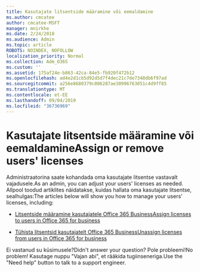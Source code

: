 ```yaml
---
title: Kasutajate litsentside määramine või eemaldamine
ms.author: cmcatee
author: cmcatee-MSFT
manager: mnirkhe
ms.date: 2/24/2018
ms.audience: Admin
ms.topic: article
ROBOTS: NOINDEX, NOFOLLOW
localization_priority: Normal
ms.collection: Adm_O365
ms.custom: ''
ms.assetid: 175af24e-b863-42ca-84e5-fb920f472b12
ms.openlocfilehash: ad4e2d1cb5d92d5d7f4dec21c7de7348db6f97ad
ms.sourcegitcommit: a256e8680379c006287ae30996763051c4d9ff85
ms.translationtype: MT
ms.contentlocale: et-EE
ms.lasthandoff: 09/04/2019
ms.locfileid: "36736969"
---
```

# <a name="assign-or-remove-users-licenses"></a><span data-ttu-id="e3024-102">Kasutajate litsentside määramine või eemaldamine</span><span class="sxs-lookup"><span data-stu-id="e3024-102">Assign or remove users' licenses</span></span>

<span data-ttu-id="e3024-103">Administraatorina saate kohandada oma kasutajate litsentse vastavalt vajadusele.</span><span class="sxs-lookup"><span data-stu-id="e3024-103">As an admin, you can adjust your users' licenses as needed.</span></span> <span data-ttu-id="e3024-104">Allpool toodud artiklites näidatakse, kuidas hallata oma kasutajate litsentse, sealhulgas:</span><span class="sxs-lookup"><span data-stu-id="e3024-104">The articles below will show you how to manage your users' licenses, including:</span></span>
  
- [<span data-ttu-id="e3024-105">Litsentside määramine kasutajatele Office 365 Business</span><span class="sxs-lookup"><span data-stu-id="e3024-105">Assign licenses to users in Office 365 for business</span></span>](https://docs.microsoft.com//office365/admin/subscriptions-and-billing/assign-licenses-to-users)

- [<span data-ttu-id="e3024-106">Tühista litsentsid kasutajatelt Office 365 Business</span><span class="sxs-lookup"><span data-stu-id="e3024-106">Unassign licenses from users in Office 365 for business</span></span>](https://docs.microsoft.com//office365/admin/subscriptions-and-billing/remove-licenses-from-users)

<span data-ttu-id="e3024-107">Ei vastanud su küsimusele?</span><span class="sxs-lookup"><span data-stu-id="e3024-107">Didn't answer your question?</span></span> <span data-ttu-id="e3024-108">Pole probleemi!</span><span class="sxs-lookup"><span data-stu-id="e3024-108">No problem!</span></span> <span data-ttu-id="e3024-109">Kasutage nuppu "Vajan abi", et rääkida tugiinseneriga.</span><span class="sxs-lookup"><span data-stu-id="e3024-109">Use the "Need help" button to talk to a support engineer.</span></span>